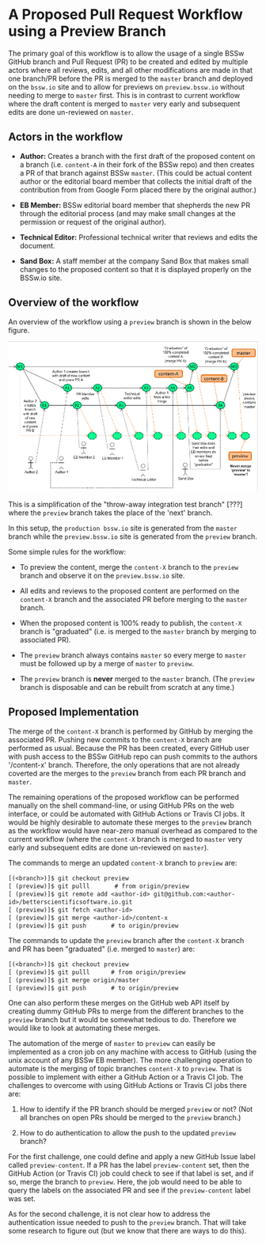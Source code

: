 # A Proposed Pull Request Workflow using a Preview Branch

The primary goal of this workflow is to allow the usage of a single BSSw
GitHub branch and Pull Request (PR) to be created and edited by multiple
actors where all reviews, edits, and all other modifications are made in that
one branch/PR before the PR is merged to the `master` branch and deployed on
the `bssw.io` site and to allow for previews on `preview.bssw.io` without
needing to merge to `master` first.  This is in contrast to current workflow
where the draft content is merged to `master` very early and subsequent edits
are done un-reviewed on `master`.


## Actors in the workflow

* **Author:** Creates a branch with the first draft of the proposed content on
  a branch (i.e. `content-A` in their fork of the BSSw repo) and then creates
  a PR of that branch against BSSw `master`.  (This could be actual content
  author or the editorial board member that collects the initial draft of the
  contribution from from Google Form placed there by the original author.)

* **EB Member:** BSSw editorial board member that shepherds the new PR through
  the editorial process (and may make small changes at the permission or
  request of the original author).

* **Technical Editor:** Professional technical writer that reviews and edits
  the document.

* **Sand Box:** A staff member at the company Sand Box that makes small
  changes to the proposed content so that it is displayed properly on the
  BSSw.io site.


## Overview of the workflow

An overview of the workflow using a `preview` branch is shown in the below
figure.

![BSSw Pull Request Preview Branch Workflow](../images/PullRequestPrerviewWorkflow.png)

This is a simplification of the "throw-away integration test branch" [???]
where the `preview` branch takes the place of the 'next' branch.

In this setup, the `production bssw.io` site is generated from the `master`
branch while the `preview.bssw.io` site is generated from the `preview`
branch.

Some simple rules for the workflow:

* To preview the content, merge the `content-X` branch to the `preview` branch
  and observe it on the `preview.bssw.io` site.

* All edits and reviews to the proposed content are performed on the
  `content-X` branch and the associated PR before merging to the `master`
  branch.

* When the proposed content is 100% ready to publish, the `content-X` branch
  is "graduated" (i.e. is merged to the `master` branch by merging to
  associated PR).

* The `preview` branch always contains `master` so every merge to `master`
  must be followed up by a merge of `master` to `preview`.

* The `preview` branch is **never** merged to the `master` branch.  (The
  `preview` branch is disposable and can be rebuilt from scratch at any time.)


## Proposed Implementation

The merge of the `content-X` branch is performed by GitHub by merging the
associated PR.  Pushing new commits to the `content-X` branch are performed as
usual.  Because the PR has been created, every GitHub user with push access to
the BSSw GitHub repo can push commits to the authors '<author-id>/content-x'
branch.  Therefore, the only operations that are not already coverted are the
merges to the `preview` branch from each PR branch and `master`.

The remaining operations of the proposed workflow can be performed manually on
the shell command-line, or using GitHub PRs on the web interface, or could be
automated with GitHub Actions or Travis CI jobs.  It would be highly desirable
to automate these merges to the `preview` branch as the workflow would have
near-zero manual overhead as compared to the current workflow (where the
`content-X` branch is merged to `master` very early and subsequent edits are
done un-reviewed on `master`).

The commands to merge an updated `content-X` branch to `preview` are:

```
[(<branch>)]$ git checkout preview
[ (preview)]$ git pulll       # from origin/preview
[ (preview)]$ git remote add <author-id> git@github.com:<author-id>/betterscientificsoftware.io.git
[ (preview)]$ git fetch <author-id>
[ (preview)]$ git merge <author-id>/content-x
[ (preview)]$ git push       # to origin/preview
```

The commands to update the `preview` branch after the `content-X` branch and
PR has been "graduated" (i.e. merged to `master`) are:

```
[(<branch>)]$ git checkout preview
[ (preview)]$ git pulll      # from origin/preview
[ (preview)]$ git merge origin/master
[ (preview)]$ git push       # to origin/preview
```

One can also perform these merges on the GitHub web API itself by creating
dummy GitHub PRs to merge from the different branches to the `preview` branch
but it would be somewhat tedious to do.  Therefore we would like to look at
automating these merges.

The automation of the merge of `master` to `preview` can easily be implemented
as a cron job on any machine with access to GitHub (using the unix account of
any BSSw EB member).  The more challenging operation to automate is the
merging of topic branches `content-X` to `preview`.  That is possible to
implement with either a GitHub Action or a Travis CI job.  The challenges to
overcome with using GitHub Actions or Travis CI jobs there are:

1) How to identify if the PR branch should be merged `preview` or not?  (Not
all branches on open PRs should be merged to the `preview` branch.)

2) How to do authentication to allow the push to the updated `preview` branch?

For the first challenge, one could define and apply a new GitHub Issue label
called `preview-content`.  If a PR has the label `preview-content` set, then
the GitHub Action (or Travis CI) job could check to see if that label is set,
and if so, merge the branch to `preview`.  Here, the job would need to be able
to query the labels on the associated PR and see if the `preview-content`
label was set.

As for the second challenge, it is not clear how to address the authentication
issue needed to push to the `preview` branch.  That will take some research to
figure out (but we know that there are ways to do this).
